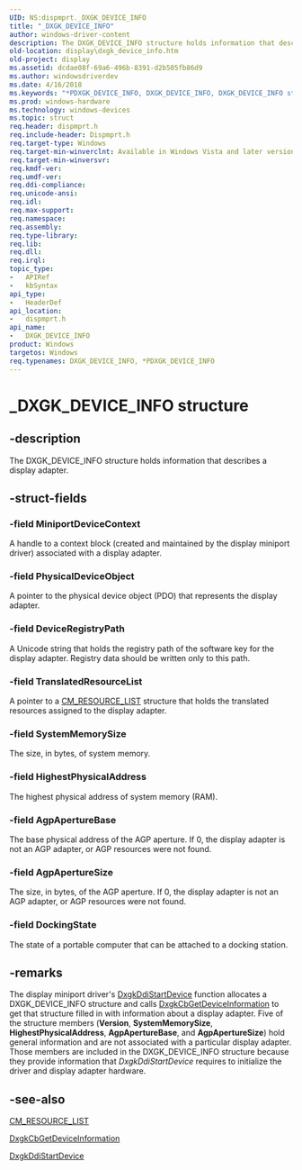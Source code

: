```yaml
---
UID: NS:dispmprt._DXGK_DEVICE_INFO
title: "_DXGK_DEVICE_INFO"
author: windows-driver-content
description: The DXGK_DEVICE_INFO structure holds information that describes a display adapter.
old-location: display\dxgk_device_info.htm
old-project: display
ms.assetid: dcdae08f-69a6-496b-8391-d2b505fb86d9
ms.author: windowsdriverdev
ms.date: 4/16/2018
ms.keywords: "*PDXGK_DEVICE_INFO, DXGK_DEVICE_INFO, DXGK_DEVICE_INFO structure [Display Devices], DmStructs_89344ee9-8c4e-4f7e-8950-11948c07bb8e.xml, PDXGK_DEVICE_INFO, PDXGK_DEVICE_INFO structure pointer [Display Devices], _DXGK_DEVICE_INFO, display.dxgk_device_info, dispmprt/DXGK_DEVICE_INFO, dispmprt/PDXGK_DEVICE_INFO"
ms.prod: windows-hardware
ms.technology: windows-devices
ms.topic: struct
req.header: dispmprt.h
req.include-header: Dispmprt.h
req.target-type: Windows
req.target-min-winverclnt: Available in Windows Vista and later versions of the Windows operating systems.
req.target-min-winversvr: 
req.kmdf-ver: 
req.umdf-ver: 
req.ddi-compliance: 
req.unicode-ansi: 
req.idl: 
req.max-support: 
req.namespace: 
req.assembly: 
req.type-library: 
req.lib: 
req.dll: 
req.irql: 
topic_type:
-	APIRef
-	kbSyntax
api_type:
-	HeaderDef
api_location:
-	dispmprt.h
api_name:
-	DXGK_DEVICE_INFO
product: Windows
targetos: Windows
req.typenames: DXGK_DEVICE_INFO, *PDXGK_DEVICE_INFO
---
```


# _DXGK_DEVICE_INFO structure


## -description


The DXGK_DEVICE_INFO structure holds information that describes a display adapter.


## -struct-fields




### -field MiniportDeviceContext

A handle to a context block (created and maintained by the display miniport driver) associated with a display adapter.


### -field PhysicalDeviceObject

A pointer to the physical device object (PDO) that represents the display adapter.


### -field DeviceRegistryPath

A Unicode string that holds the registry path of the software key for the display adapter. Registry data should be written only to this path.


### -field TranslatedResourceList

A pointer to a <a href="https://msdn.microsoft.com/library/windows/hardware/ff541994">CM_RESOURCE_LIST</a> structure that holds the translated resources assigned to the display adapter.


### -field SystemMemorySize

The size, in bytes, of system memory.


### -field HighestPhysicalAddress

The highest physical address of system memory (RAM).


### -field AgpApertureBase

The base physical address of the AGP aperture. If 0, the display adapter is not an AGP adapter, or AGP resources were not found.


### -field AgpApertureSize

The size, in bytes, of the AGP aperture. If 0, the display adapter is not an AGP adapter, or AGP resources were not found.


### -field DockingState

The state of a portable computer that can be attached to a docking station.


## -remarks



The display miniport driver's <a href="https://msdn.microsoft.com/ffacbb39-2581-4207-841d-28ce57fbc64d">DxgkDdiStartDevice</a> function allocates a DXGK_DEVICE_INFO structure and calls <a href="https://msdn.microsoft.com/cb627eab-93b9-49c5-bd35-4a57220366e7">DxgkCbGetDeviceInformation</a> to get that structure filled in with information about a display adapter. Five of the structure members (<b>Version</b>, <b>SystemMemorySize</b>, <b>HighestPhysicalAddress</b>, <b>AgpApertureBase</b>, and <b>AgpApertureSize</b>) hold general information and are not associated with a particular display adapter. Those members are included in the DXGK_DEVICE_INFO structure because they provide information that <i>DxgkDdiStartDevice</i> requires to initialize the driver and display adapter hardware.




## -see-also




<a href="https://msdn.microsoft.com/library/windows/hardware/ff541994">CM_RESOURCE_LIST</a>



<a href="https://msdn.microsoft.com/cb627eab-93b9-49c5-bd35-4a57220366e7">DxgkCbGetDeviceInformation</a>



<a href="https://msdn.microsoft.com/ffacbb39-2581-4207-841d-28ce57fbc64d">DxgkDdiStartDevice</a>
 

 

